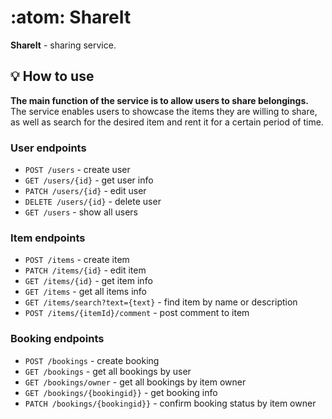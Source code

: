 # :atom: ShareIt
**ShareIt** - sharing service.
## :bulb: How to use
**The main function of the service is to allow users to share belongings.** 
The service enables users to showcase the items they are willing to share, as well as search for the desired item and rent it for a certain period of time.
### User endpoints
- ```POST /users``` - create user
- ```GET /users/{id}``` - get user info
- ```PATCH /users/{id}``` - edit user
- ```DELETE /users/{id}``` - delete user
- ```GET /users``` - show all users
### Item endpoints
- ```POST /items``` - create item
- ```PATCH /items/{id}``` - edit item
- ```GET /items/{id}``` - get item info
- ```GET /items``` - get all items info
- ```GET /items/search?text={text}``` - find item by name or description
- ```POST /items/{itemId}/comment``` - post comment to item
### Booking endpoints
- ```POST /bookings``` - create booking
- ```GET /bookings``` - get all bookings by user
- ```GET /bookings/owner``` - get all bookings by item owner
- ```GET /bookings/{bookingid}}``` - get booking info
- ```PATCH /bookings/{bookingid}}``` - confirm booking status by item owner